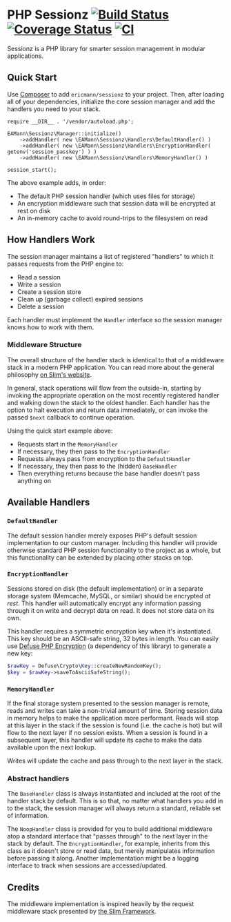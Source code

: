 # PHP Sessionz [![Build Status][travis-image]][travis-url] [![Coverage Status][coveralls-image]][coveralls-url] [![CI](https://github.com/ericmann/sessionz/actions/workflows/ci.yml/badge.svg)](https://github.com/ericmann/sessionz/actions/workflows/ci.yml)

Sessionz is a PHP library for smarter session management in modular applications.

## Quick Start

Use [Composer](https://getcomposer.org/) to add `ericmann/sessionz` to your project. Then, after loading all of your dependencies, initialize the core session manager and add the handlers you need to your stack.

```
require __DIR__ . '/vendor/autoload.php';

EAMann\Sessionz\Manager::initialize()
    ->addHandler( new \EAMann\Sessionz\Handlers\DefaultHandler() )
    ->addHandler( new \EAMann\Sessionz\Handlers\EncryptionHandler( getenv('session_passkey') ) )
    ->addHandler( new \EAMann\Sessionz\Handlers\MemoryHandler() )

session_start();

```

The above example adds, in order:

- The default PHP session handler (which uses files for storage)
- An encryption middleware such that session data will be encrypted at rest on disk
- An in-memory cache to avoid round-trips to the filesystem on read

## How Handlers Work

The session manager maintains a list of registered "handlers" to which it passes requests from the PHP engine to:

- Read a session
- Write a session
- Create a session store
- Clean up (garbage collect) expired sessions
- Delete a session

Each handler must implement the `Handler` interface so the session manager knows how to work with them.

### Middleware Structure

The overall structure of the handler stack is identical to that of a middleware stack in a modern PHP application. You can read more about the general philosophy [on Slim's website](https://www.slimframework.com/docs/concepts/middleware.html#how-does-middleware-work).

In general, stack operations will flow from the outside-in, starting by invoking the appropriate operation on the most recently registered handler and walking down the stack to the oldest handler. Each handler has the option to halt execution and return data immediately, or can invoke the passed `$next` callback to continue operation.

Using the quick start example above:

- Requests start in the `MemoryHandler`
- If necessary, they then pass to the `EncryptionHandler`
- Requests always pass from encryption to the `DefaultHandler`
- If necessary, they then pass to the (hidden) `BaseHandler`
- Then everything returns because the base handler doesn't pass anything on

## Available Handlers

### `DefaultHandler`

The default session handler merely exposes PHP's default session implementation to our custom manager. Including this handler will provide otherwise standard PHP session functionality to the project as a whole, but this functionality can be extended by placing other stacks on top.

### `EncryptionHandler`

Sessions stored on disk (the default implementation) or in a separate storage system (Memcache, MySQL, or similar) should be encrypted _at rest_. This handler will automatically encrypt any information passing through it on write and decrypt data on read. It does not store data on its own.

This handler requires a symmetric encryption key when it's instantiated. This key should be an ASCII-safe string, 32 bytes in length. You can easily use [Defuse PHP Encryption](https://github.com/defuse/php-encryption) (a dependency of this library) to generate a new key:

```php
$rawKey = Defuse\Crypto\Key::createNewRandomKey();
$key = $rawKey->saveToAsciiSafeString();
```

### `MemoryHandler`

If the final storage system presented to the session manager is remote, reads and writes can take a non-trivial amount of time. Storing session data in memory helps to make the application more performant. Reads will stop at this layer in the stack if the session is found (i.e. the cache is hot) but will flow to the next layer if no session exists. When a session is found in a subsequent layer, this handler will update its cache to make the data available upon the next lookup.

Writes will update the cache and pass through to the next layer in the stack.

### Abstract handlers

The `BaseHandler` class is always instantiated and included at the root of the handler stack by default. This is so that, no matter what handlers you add in to the stack, the session manager will always return a standard, reliable set of information.

The `NoopHandler` class is provided for you to build additional middleware atop a standard interface that "passes through" to the next layer in the stack by default. The `EncryptionHandler`, for example, inherits from this class as it doesn't store or read data, but merely manipulates information before passing it along. Another implementation might be a logging interface to track when sessions are accessed/updated.

## Credits

The middleware implementation is inspired heavily by the request middleware stack presented by [the Slim Framework](https://www.slimframework.com/).

[travis-image]: https://travis-ci.org/ericmann/sessionz.svg?branch=master
[travis-url]: https://travis-ci.org/ericmann/sessionz
[coveralls-image]: https://coveralls.io/repos/github/ericmann/sessionz/badge.svg?branch=master
[coveralls-url]: https://coveralls.io/github/ericmann/sessionz?branch=master
